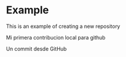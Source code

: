 # Example

This is an example of creating a new repository

Mi primera contribucion local para github

Un commit desde GitHub
